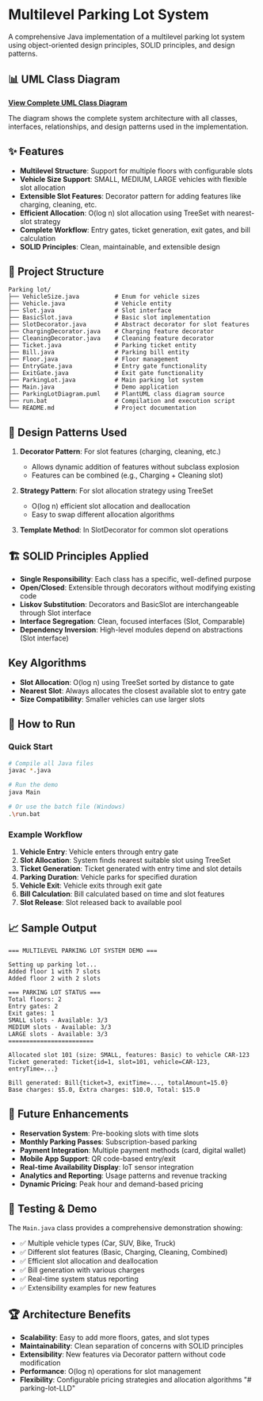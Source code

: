 # Multilevel Parking Lot System

A comprehensive Java implementation of a multilevel parking lot system using object-oriented design principles, SOLID principles, and design patterns.

## 📊 UML Class Diagram

**[View Complete UML Class Diagram](https://drive.google.com/file/d/15BjXRy2l_rYo9QAuOvNCcwdKY9bPVa-1/view?usp=sharing)**

The diagram shows the complete system architecture with all classes, interfaces, relationships, and design patterns used in the implementation.

## ✨ Features

- **Multilevel Structure**: Support for multiple floors with configurable slots
- **Vehicle Size Support**: SMALL, MEDIUM, LARGE vehicles with flexible slot allocation
- **Extensible Slot Features**: Decorator pattern for adding features like charging, cleaning, etc.
- **Efficient Allocation**: O(log n) slot allocation using TreeSet with nearest-slot strategy
- **Complete Workflow**: Entry gates, ticket generation, exit gates, and bill calculation
- **SOLID Principles**: Clean, maintainable, and extensible design

## 📁 Project Structure

```
Parking lot/
├── VehicleSize.java          # Enum for vehicle sizes
├── Vehicle.java              # Vehicle entity
├── Slot.java                 # Slot interface
├── BasicSlot.java            # Basic slot implementation
├── SlotDecorator.java        # Abstract decorator for slot features
├── ChargingDecorator.java    # Charging feature decorator
├── CleaningDecorator.java    # Cleaning feature decorator
├── Ticket.java               # Parking ticket entity
├── Bill.java                 # Parking bill entity
├── Floor.java                # Floor management
├── EntryGate.java            # Entry gate functionality
├── ExitGate.java             # Exit gate functionality
├── ParkingLot.java           # Main parking lot system
├── Main.java                 # Demo application
├── ParkingLotDiagram.puml    # PlantUML class diagram source
├── run.bat                   # Compilation and execution script
└── README.md                 # Project documentation
```

## 🎨 Design Patterns Used

1. **Decorator Pattern**: For slot features (charging, cleaning, etc.)

   - Allows dynamic addition of features without subclass explosion
   - Features can be combined (e.g., Charging + Cleaning slot)

2. **Strategy Pattern**: For slot allocation strategy using TreeSet

   - O(log n) efficient slot allocation and deallocation
   - Easy to swap different allocation algorithms

3. **Template Method**: In SlotDecorator for common slot operations

## 🏗️ SOLID Principles Applied

- **Single Responsibility**: Each class has a specific, well-defined purpose
- **Open/Closed**: Extensible through decorators without modifying existing code
- **Liskov Substitution**: Decorators and BasicSlot are interchangeable through Slot interface
- **Interface Segregation**: Clean, focused interfaces (Slot, Comparable)
- **Dependency Inversion**: High-level modules depend on abstractions (Slot interface)

## Key Algorithms

- **Slot Allocation**: O(log n) using TreeSet sorted by distance to gate
- **Nearest Slot**: Always allocates the closest available slot to entry gate
- **Size Compatibility**: Smaller vehicles can use larger slots

## 🚀 How to Run

### Quick Start

```bash
# Compile all Java files
javac *.java

# Run the demo
java Main

# Or use the batch file (Windows)
.\run.bat
```

### Example Workflow

1. **Vehicle Entry**: Vehicle enters through entry gate
2. **Slot Allocation**: System finds nearest suitable slot using TreeSet
3. **Ticket Generation**: Ticket generated with entry time and slot details
4. **Parking Duration**: Vehicle parks for specified duration
5. **Vehicle Exit**: Vehicle exits through exit gate
6. **Bill Calculation**: Bill calculated based on time and slot features
7. **Slot Release**: Slot released back to available pool

## 📈 Sample Output

```
=== MULTILEVEL PARKING LOT SYSTEM DEMO ===

Setting up parking lot...
Added floor 1 with 7 slots
Added floor 2 with 2 slots

=== PARKING LOT STATUS ===
Total floors: 2
Entry gates: 2
Exit gates: 1
SMALL slots - Available: 3/3
MEDIUM slots - Available: 3/3
LARGE slots - Available: 3/3
========================

Allocated slot 101 (size: SMALL, features: Basic) to vehicle CAR-123
Ticket generated: Ticket{id=1, slot=101, vehicle=CAR-123, entryTime=...}

Bill generated: Bill{ticket=3, exitTime=..., totalAmount=15.0}
Base charges: $5.0, Extra charges: $10.0, Total: $15.0
```

## 🔮 Future Enhancements

- **Reservation System**: Pre-booking slots with time slots
- **Monthly Parking Passes**: Subscription-based parking
- **Payment Integration**: Multiple payment methods (card, digital wallet)
- **Mobile App Support**: QR code-based entry/exit
- **Real-time Availability Display**: IoT sensor integration
- **Analytics and Reporting**: Usage patterns and revenue tracking
- **Dynamic Pricing**: Peak hour and demand-based pricing

## 🧪 Testing & Demo

The `Main.java` class provides a comprehensive demonstration showing:

- ✅ Multiple vehicle types (Car, SUV, Bike, Truck)
- ✅ Different slot features (Basic, Charging, Cleaning, Combined)
- ✅ Efficient slot allocation and deallocation
- ✅ Bill generation with various charges
- ✅ Real-time system status reporting
- ✅ Extensibility examples for new features

## 🏆 Architecture Benefits

- **Scalability**: Easy to add more floors, gates, and slot types
- **Maintainability**: Clean separation of concerns with SOLID principles
- **Extensibility**: New features via Decorator pattern without code modification
- **Performance**: O(log n) operations for slot management
- **Flexibility**: Configurable pricing strategies and allocation algorithms
"# parking-lot-LLD" 
